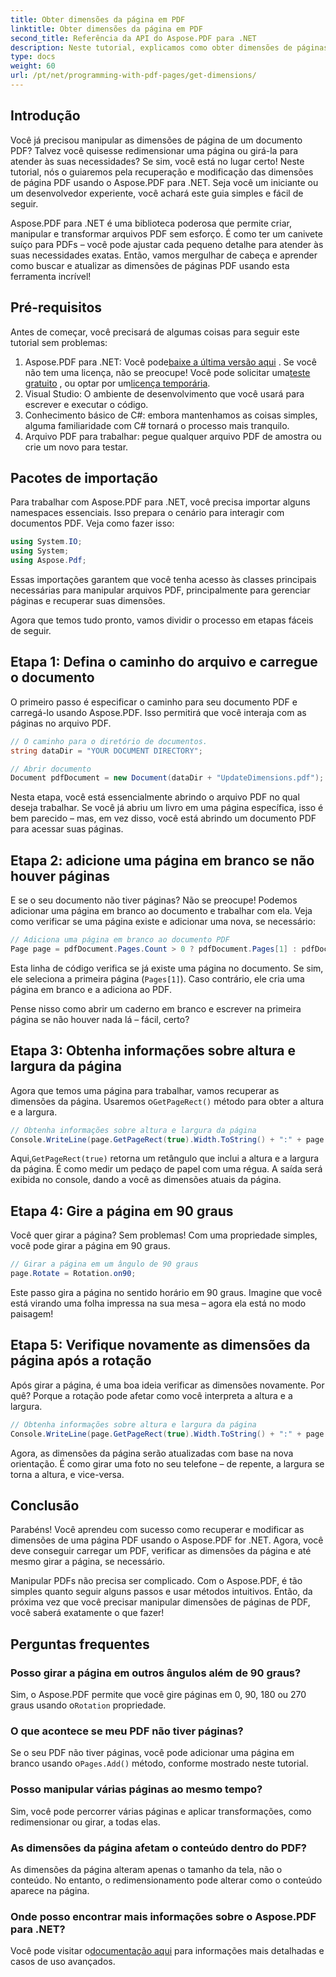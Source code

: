 ```yaml
---
title: Obter dimensões da página em PDF
linktitle: Obter dimensões da página em PDF
second_title: Referência da API do Aspose.PDF para .NET
description: Neste tutorial, explicamos como obter dimensões de páginas em PDF e executar manipulações usando Aspose.PDF para .NET. Etapas detalhadas são fornecidas para guiá-lo pelo processo.
type: docs
weight: 60
url: /pt/net/programming-with-pdf-pages/get-dimensions/
---
```

## Introdução

Você já precisou manipular as dimensões de página de um documento PDF? Talvez você quisesse redimensionar uma página ou girá-la para atender às suas necessidades? Se sim, você está no lugar certo! Neste tutorial, nós o guiaremos pela recuperação e modificação das dimensões de página PDF usando o Aspose.PDF para .NET. Seja você um iniciante ou um desenvolvedor experiente, você achará este guia simples e fácil de seguir.

Aspose.PDF para .NET é uma biblioteca poderosa que permite criar, manipular e transformar arquivos PDF sem esforço. É como ter um canivete suíço para PDFs – você pode ajustar cada pequeno detalhe para atender às suas necessidades exatas. Então, vamos mergulhar de cabeça e aprender como buscar e atualizar as dimensões de páginas PDF usando esta ferramenta incrível!

## Pré-requisitos

Antes de começar, você precisará de algumas coisas para seguir este tutorial sem problemas:

1.  Aspose.PDF para .NET: Você pode[baixe a última versão aqui](https://releases.aspose.com/pdf/net/) . Se você não tem uma licença, não se preocupe! Você pode solicitar uma[teste gratuito](https://releases.aspose.com/) , ou optar por um[licença temporária](https://purchase.aspose.com/temporary-license/).
2. Visual Studio: O ambiente de desenvolvimento que você usará para escrever e executar o código.
3. Conhecimento básico de C#: embora mantenhamos as coisas simples, alguma familiaridade com C# tornará o processo mais tranquilo.
4. Arquivo PDF para trabalhar: pegue qualquer arquivo PDF de amostra ou crie um novo para testar.

## Pacotes de importação

Para trabalhar com Aspose.PDF para .NET, você precisa importar alguns namespaces essenciais. Isso prepara o cenário para interagir com documentos PDF. Veja como fazer isso:

```csharp
using System.IO;
using System;
using Aspose.Pdf;
```

Essas importações garantem que você tenha acesso às classes principais necessárias para manipular arquivos PDF, principalmente para gerenciar páginas e recuperar suas dimensões.

Agora que temos tudo pronto, vamos dividir o processo em etapas fáceis de seguir.

## Etapa 1: Defina o caminho do arquivo e carregue o documento

O primeiro passo é especificar o caminho para seu documento PDF e carregá-lo usando Aspose.PDF. Isso permitirá que você interaja com as páginas no arquivo PDF.

```csharp
// O caminho para o diretório de documentos.
string dataDir = "YOUR DOCUMENT DIRECTORY";

// Abrir documento
Document pdfDocument = new Document(dataDir + "UpdateDimensions.pdf");
```

Nesta etapa, você está essencialmente abrindo o arquivo PDF no qual deseja trabalhar. Se você já abriu um livro em uma página específica, isso é bem parecido – mas, em vez disso, você está abrindo um documento PDF para acessar suas páginas.

## Etapa 2: adicione uma página em branco se não houver páginas

E se o seu documento não tiver páginas? Não se preocupe! Podemos adicionar uma página em branco ao documento e trabalhar com ela. Veja como verificar se uma página existe e adicionar uma nova, se necessário:

```csharp
// Adiciona uma página em branco ao documento PDF
Page page = pdfDocument.Pages.Count > 0 ? pdfDocument.Pages[1] : pdfDocument.Pages.Add();
```

Esta linha de código verifica se já existe uma página no documento. Se sim, ele seleciona a primeira página (`Pages[1]`). Caso contrário, ele cria uma página em branco e a adiciona ao PDF.

Pense nisso como abrir um caderno em branco e escrever na primeira página se não houver nada lá – fácil, certo?

## Etapa 3: Obtenha informações sobre altura e largura da página

 Agora que temos uma página para trabalhar, vamos recuperar as dimensões da página. Usaremos o`GetPageRect()` método para obter a altura e a largura.

```csharp
// Obtenha informações sobre altura e largura da página
Console.WriteLine(page.GetPageRect(true).Width.ToString() + ":" + page.GetPageRect(true).Height.ToString());
```

 Aqui,`GetPageRect(true)` retorna um retângulo que inclui a altura e a largura da página. É como medir um pedaço de papel com uma régua. A saída será exibida no console, dando a você as dimensões atuais da página.

## Etapa 4: Gire a página em 90 graus

Você quer girar a página? Sem problemas! Com uma propriedade simples, você pode girar a página em 90 graus.

```csharp
// Girar a página em um ângulo de 90 graus
page.Rotate = Rotation.on90;
```

Este passo gira a página no sentido horário em 90 graus. Imagine que você está virando uma folha impressa na sua mesa – agora ela está no modo paisagem!

## Etapa 5: Verifique novamente as dimensões da página após a rotação

Após girar a página, é uma boa ideia verificar as dimensões novamente. Por quê? Porque a rotação pode afetar como você interpreta a altura e a largura.

```csharp
// Obtenha informações sobre altura e largura da página
Console.WriteLine(page.GetPageRect(true).Width.ToString() + ":" + page.GetPageRect(true).Height.ToString());
```

Agora, as dimensões da página serão atualizadas com base na nova orientação. É como girar uma foto no seu telefone – de repente, a largura se torna a altura, e vice-versa.


## Conclusão

Parabéns! Você aprendeu com sucesso como recuperar e modificar as dimensões de uma página PDF usando o Aspose.PDF for .NET. Agora, você deve conseguir carregar um PDF, verificar as dimensões da página e até mesmo girar a página, se necessário.

Manipular PDFs não precisa ser complicado. Com o Aspose.PDF, é tão simples quanto seguir alguns passos e usar métodos intuitivos. Então, da próxima vez que você precisar manipular dimensões de páginas de PDF, você saberá exatamente o que fazer!

## Perguntas frequentes

### Posso girar a página em outros ângulos além de 90 graus?
 Sim, o Aspose.PDF permite que você gire páginas em 0, 90, 180 ou 270 graus usando o`Rotation` propriedade.

### O que acontece se meu PDF não tiver páginas?
 Se o seu PDF não tiver páginas, você pode adicionar uma página em branco usando o`Pages.Add()` método, conforme mostrado neste tutorial.

### Posso manipular várias páginas ao mesmo tempo?
Sim, você pode percorrer várias páginas e aplicar transformações, como redimensionar ou girar, a todas elas.

### As dimensões da página afetam o conteúdo dentro do PDF?
As dimensões da página alteram apenas o tamanho da tela, não o conteúdo. No entanto, o redimensionamento pode alterar como o conteúdo aparece na página.

### Onde posso encontrar mais informações sobre o Aspose.PDF para .NET?
 Você pode visitar o[documentação aqui](https://reference.aspose.com/pdf/net/) para informações mais detalhadas e casos de uso avançados.